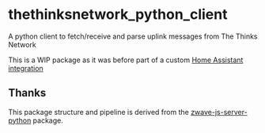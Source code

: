 # thethinksnetwork_python_client

A python client to fetch/receive and parse uplink messages from The Thinks Network

This is a WIP package as it was before part of a custom [Home Assistant integration]()

## Thanks

This package structure and pipeline is derived from the [zwave-js-server-python](https://github.com/home-assistant-libs/zwave-js-server-python) package.
